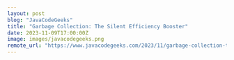 ```yaml
---
layout: post
blog: "JavaCodeGeeks"
title: "Garbage Collection: The Silent Efficiency Booster"
date: 2023-11-09T17:00:00Z
image: images/javacodegeeks.png
remote_url: "https://www.javacodegeeks.com/2023/11/garbage-collection-the-silent-efficiency-booster.html"
---
```

